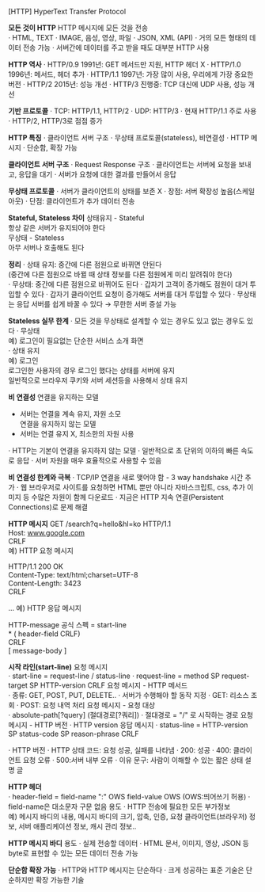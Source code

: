 [HTTP]
HyperText Transfer Protocol

**모든 것이 HTTP**
HTTP 메시지에 모든 것을 전송  
· HTML, TEXT
· IMAGE, 음성, 영상, 파일
· JSON, XML (API)
· 거의 모든 형태의 데이터 전송 가능
· 서버간에 데이터를 주고 받을 때도 대부분 HTTP 사용

**HTTP 역사**
· HTTP/0.9 1991년: GET 메서드만 지원, HTTP 헤더 X
· HTTP/1.0 1996년: 메서드, 헤더 추가
· HTTP/1.1 1997년: 가장 많이 사용, 우리에게 가장 중요한 버전
· HTTP/2 2015년: 성능 개선
· HTTP/3 진행중: TCP 대신에 UDP 사용, 성능 개선


**기반 프로토콜**
· TCP: HTTP/1.1, HTTP/2
· UDP: HTTP/3
· 현재 HTTP/1.1 주로 사용
  · HTTP/2, HTTP/3로 점점 증가 

**HTTP 특징**
· 클라이언트 서버 구조
· 무상태 프로토콜(stateless), 비연결성
· HTTP 메시지
· 단순함, 확장 가능

**클라이언트 서버 구조**
· Request Response 구조
· 클라이언트는 서버에 요청을 보내고, 응답을 대기
· 서버가 요청에 대한 결과를 만들어서 응답

**무상태 프로토콜**
· 서버가 클라이언트의 상태를 보존 X
· 장점: 서버 확장성 높음(스케일 아웃)
· 단점: 클라이언트가 추가 데이터 전송

**Stateful, Stateless 차이**
상태유지 - Stateful  
항상 같은 서버가 유지되어야 한다  
무상태 - Stateless  
아무 서버나 호출해도 된다  

**정리**
· 상태 유지: 중간에 다른 점원으로 바뀌면 안된다  
  (중간에 다른 점원으로 바뀔 때 상태 정보를 다른 점원에게 미리 알려줘야 한다)  
· 무상태: 중간에 다른 점원으로 바뀌어도 된다
  · 갑자기 고객이 증가해도 점원이 대거 투입할 수 있다
  · 갑자기 클라이언트 요청이 증가해도 서버를 대거 투입할 수 있다
· 무상태는 응답 서버를 쉽게 바꿀 수 있다 → 무한한 서버 증설 가능

**Stateless 실무 한계**
· 모든 것을 무상태로 설계할 수 있는 경우도 있고 없는 경우도 있다
· 무상태  
  예) 로그인이 필요없는 단순한 서비스 소개 화면  
· 상태 유지  
  예) 로그인  
      로그인한 사용자의 경우 로그인 했다는 상태를 서버에 유지  
      일반적으로 브라우저 쿠키와 서버 세션등을 사용해서 상태 유지  

**비 연결성**
연결을 유지하는 모델  
 - 서버는 연결을 계속 유지, 자원 소모  
연결을 유지하지 않는 모델  
 - 서버는 연결 유지 X, 최소한의 자원 사용  

· HTTP는 기본이 연결을 유지하지 않는 모델
· 일반적으로 초 단위의 이하의 빠른 속도로 응답
· 서버 자원을 매우 효율적으로 사용할 수 있음

**비 연결성 한계와 극복**
· TCP/IP 연결을 새로 맺어야 함 - 3 way handshake 시간 추가
· 웹 브라우저로 사이트를 요청하면 HTML 뿐만 아니라 자바스크립트, css, 추가 이미지 등 수많은 자원이 함께 다운로드
· 지금은 HTTP 지속 연결(Persistent Connections)로 문제 해결

**HTTP 메시지**
GET /search?q=hello&hl=ko HTTP/1.1  
Host: www.google.com  
CRLF  
예) HTTP 요청 메시지  

HTTP/1.1 200 OK  
Content-Type: text/html;charset=UTF-8  
Content-Length: 3423  
CRLF  
<html>  
  <body>...</body>  
</html>  
예) HTTP 응답 메시지  

HTTP-message 공식 스펙 = start-line  
                        * ( header-field CRLF)  
                        CRLF  
                        [ message-body ]  

**시작 라인(start-line)**
요청 메시지  
· start-line = request-line / status-line
· request-line = method SP request-target SP HTTP-version CRLF
요청 메시지 - HTTP 메서드  
· 종류: GET, POST, PUT, DELETE..
· 서버가 수행해야 할 동작 지정
  · GET: 리소스 조회
  · POST: 요청 내역 처리
요청 메시지 - 요청 대상  
· absolute-path[?query] (절대경로[?쿼리])
· 절대경로 = "/" 로 시작하는 경로
요청 메시지 - HTTP 버전
· HTTP version
응답 메시지
· status-line = HTTP-version SP status-code SP reason-phrase CRLF

· HTTP 버전
· HTTP 상태 코드: 요청 성공, 실패를 나타냄
  · 200: 성공
  · 400: 클라이언트 요청 오류
  · 500:서버 내부 오류
· 이유 문구: 사람이 이해할 수 있는 짧은 상태 설명 글

**HTTP 헤더**  
· header-field = field-name ":" OWS field-value OWS (OWS:띄어쓰기 허용)
· field-name은 대소문자 구문 없음
용도
· HTTP 전송에 필요한 모든 부가정보  
  예) 메시지 바디의 내용, 메시지 바디의 크기, 압축, 인증, 요청 클라이언트(브라우저) 정보, 서버 애플리케이션 정보, 캐시 관리 정보..  

**HTTP 메시지 바디**
용도
· 실제 전송할 데이터
· HTML 문서, 이미지, 영상, JSON 등 byte로 표현할 수 있는 모든 데이터 전송 가능

**단순함 확장 가능**
· HTTP와 HTTP 메시지는 단순하다
· 크게 성공하는 표준 기술은 단순하지만 확장 가능한 기술